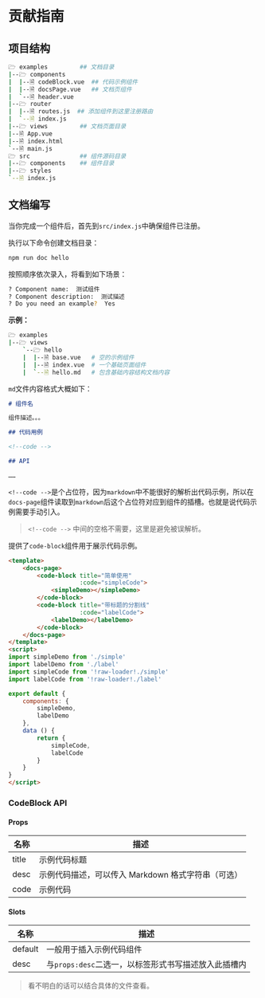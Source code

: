 # 贡献指南

## 项目结构

```bash
🗁 examples         ## 文档目录
|--🗁 components
|  |--🗎 codeBlock.vue  ## 代码示例组件
|  |--🗎 docsPage.vue   ## 文档页组件
|  `--🗎 header.vue
|--🗁 router
|  |--🗎 routes.js  ## 添加组件到这里注册路由
|  `--🗎 index.js
|--🗁 views         ## 文档页面目录
|--🗎 App.vue
|--🗎 index.html
`--🗎 main.js
🗁 src              ## 组件源码目录
|--🗁 components    ## 组件目录
|--🗁 styles
`--🗎 index.js
```

## 文档编写

当你完成一个组件后，首先到`src/index.js`中确保组件已注册。

执行以下命令创建文档目录：

```bash
npm run doc hello
```

按照顺序依次录入，将看到如下场景：

```bash
? Component name:  测试组件
? Component description:  测试描述
? Do you need an example?  Yes
```

**示例：**

```bash
🗁 examples
|--🗁 views
    `--🗁 hello
    |  |--🗎 base.vue   # 空的示例组件
    |  |--🗎 index.vue  # 一个基础页面组件
    |  `--🗎 hello.md   # 包含基础内容结构文档内容
```

`md`文件内容格式大概如下：

```md
# 组件名

组件描述。。。

## 代码用例

<!--code -->

## API

……
```

`<!--code -->`是个占位符，因为`markdown`中不能很好的解析出代码示例，所以在`docs-page`组件读取到`markdown`后这个占位符对应到组件的插槽。也就是说代码示例需要手动引入。

> `<!--code -->` 中间的空格不需要，这里是避免被误解析。

提供了`code-block`组件用于展示代码示例。

```html
<template>
    <docs-page>
        <code-block title="简单使用"
                    :code="simpleCode">
            <simpleDemo></simpleDemo>
        </code-block>
        <code-block title="带标题的分割线"
                    :code="labelCode">
            <labelDemo></labelDemo>
        </code-block>
    </docs-page>
</template>
<script>
import simpleDemo from './simple'
import labelDemo from './label'
import simpleCode from '!raw-loader!./simple'
import labelCode from '!raw-loader!./label'

export default {
    components: {
        simpleDemo,
        labelDemo
    },
    data () {
        return {
            simpleCode,
            labelCode
        }
    }
}
</script>
```

### CodeBlock API

#### Props

名称|描述
---|---
title|示例代码标题
desc|示例代码描述，可以传入 Markdown 格式字符串（可选）
code|示例代码

#### Slots

名称|描述
---|---
default|一般用于插入示例代码组件
desc|与`props:desc`二选一，以标签形式书写描述放入此插槽内

> 看不明白的话可以结合具体的文件查看。
